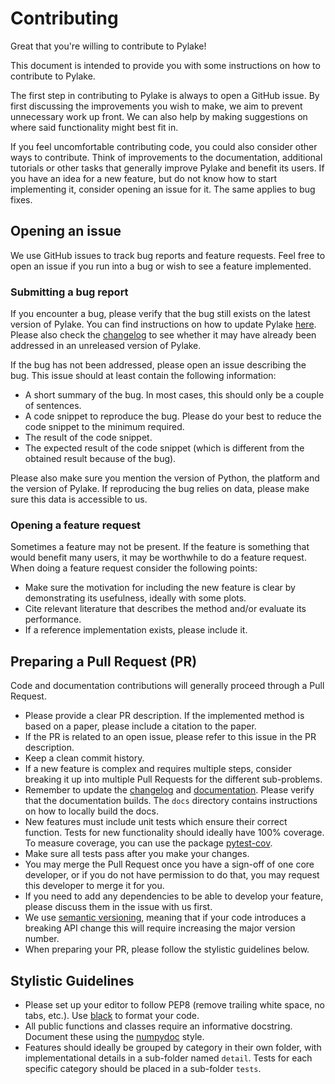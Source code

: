 # Contributing

Great that you're willing to contribute to Pylake!

This document is intended to provide you with some instructions on how to contribute to Pylake.

The first step in contributing to Pylake is always to open a GitHub issue. By first discussing the improvements you wish to make, we aim to prevent unnecessary work up front. We can also help by making suggestions on where said functionality might best fit in.

If you feel uncomfortable contributing code, you could also consider other ways to contribute.
Think of improvements to the documentation, additional tutorials or other tasks that generally improve Pylake and benefit its users. If you have an idea for a new feature, but do not know how to start implementing it, consider opening an issue for it. The same applies to bug fixes.

## Opening an issue

We use GitHub issues to track bug reports and feature requests.
Feel free to open an issue if you run into a bug or wish to see a feature implemented.

### Submitting a bug report

If you encounter a bug, please verify that the bug still exists on the latest version of Pylake.
You can find instructions on how to update Pylake [here](https://lumicks-pylake.readthedocs.io/en/stable/install.html#updating).
Please also check the [changelog](https://raw.githubusercontent.com/lumicks/pylake/main/changelog.md) to see whether it may have already been addressed in an unreleased version of Pylake.

If the bug has not been addressed, please open an issue describing the bug. This issue should at least contain the following information:

- A short summary of the bug. In most cases, this should only be a couple of sentences.
- A code snippet to reproduce the bug. Please do your best to reduce the code snippet to the minimum required.
- The result of the code snippet.
- The expected result of the code snippet (which is different from the obtained result because of the bug).

Please also make sure you mention the version of Python, the platform and the version of Pylake. If reproducing the bug relies on data, please make sure this data is accessible to us.

### Opening a feature request

Sometimes a feature may not be present.
If the feature is something that would benefit many users, it may be worthwhile to do a feature request.
When doing a feature request consider the following points:
- Make sure the motivation for including the new feature is clear by demonstrating its usefulness, ideally with some plots.
- Cite relevant literature that describes the method and/or evaluate its performance.
- If a reference implementation exists, please include it.

## Preparing a Pull Request (PR)

Code and documentation contributions will generally proceed through a Pull Request.

- Please provide a clear PR description. If the implemented method is based on a paper, please include a citation to the paper.
- If the PR is related to an open issue, please refer to this issue in the PR description.
- Keep a clean commit history.
- If a new feature is complex and requires multiple steps, consider breaking it up into multiple Pull Requests for the different sub-problems.
- Remember to update the [changelog](https://raw.githubusercontent.com/lumicks/pylake/main/changelog.md) and [documentation](https://github.com/lumicks/pylake/tree/main/docs). Please verify that the documentation builds. The `docs` directory contains instructions on how to locally build the docs.
- New features must include unit tests which ensure their correct function. Tests for new functionality should ideally have 100% coverage. To measure coverage, you can use the package [pytest-cov](https://pypi.org/project/pytest-cov/).
- Make sure all tests pass after you make your changes.
- You may merge the Pull Request once you have a sign-off of one core developer, or if you do not have permission to do that, you may request this developer to merge it for you.
- If you need to add any dependencies to be able to develop your feature, please discuss them in the issue with us first.
- We use [semantic versioning](https://semver.org/), meaning that if your code introduces a breaking API change this will require increasing the major version number.
- When preparing your PR, please follow the stylistic guidelines below.

## Stylistic Guidelines

- Please set up your editor to follow PEP8 (remove trailing white space, no tabs, etc.). Use [black](https://github.com/psf/black) to format your code.
- All public functions and classes require an informative docstring. Document these using the [numpydoc](https://numpydoc.readthedocs.io/en/latest/format.html) style.
- Features should ideally be grouped by category in their own folder, with implementational details in a sub-folder named `detail`. Tests for each specific category should be placed in a sub-folder `tests`.
